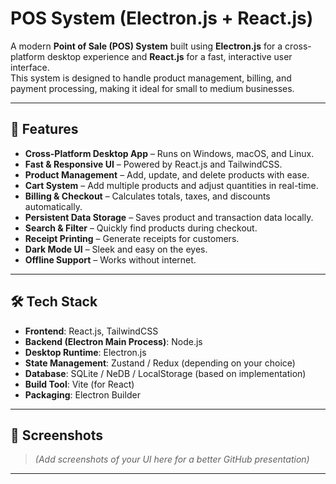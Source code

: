 # POS System (Electron.js + React.js)

A modern **Point of Sale (POS) System** built using **Electron.js** for a cross-platform desktop experience and **React.js** for a fast, interactive user interface.  
This system is designed to handle product management, billing, and payment processing, making it ideal for small to medium businesses.

---

## 🚀 Features

- **Cross-Platform Desktop App** – Runs on Windows, macOS, and Linux.
- **Fast & Responsive UI** – Powered by React.js and TailwindCSS.
- **Product Management** – Add, update, and delete products with ease.
- **Cart System** – Add multiple products and adjust quantities in real-time.
- **Billing & Checkout** – Calculates totals, taxes, and discounts automatically.
- **Persistent Data Storage** – Saves product and transaction data locally.
- **Search & Filter** – Quickly find products during checkout.
- **Receipt Printing** – Generate receipts for customers.
- **Dark Mode UI** – Sleek and easy on the eyes.
- **Offline Support** – Works without internet.

---

## 🛠️ Tech Stack

- **Frontend**: React.js, TailwindCSS
- **Backend (Electron Main Process)**: Node.js
- **Desktop Runtime**: Electron.js
- **State Management**: Zustand / Redux (depending on your choice)
- **Database**: SQLite / NeDB / LocalStorage (based on implementation)
- **Build Tool**: Vite (for React)
- **Packaging**: Electron Builder

---

## 📸 Screenshots

> _(Add screenshots of your UI here for a better GitHub presentation)_

---
